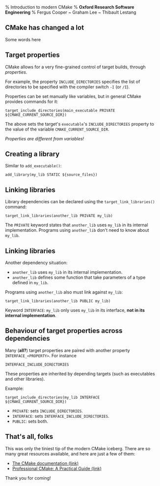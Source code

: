 % Introduction to modern CMake
% **Oxford Research Software Engineering**
% Fergus Cooper ~ Graham Lee ~ Thibault Lestang


## CMake has changed a lot

Some words here

## Target properties

CMake allows for a very fine-grained control of target builds, through 
*properties*.

For example, the property `INCLUDE_DIRECTORIES` specifies the list of
directories to be specified with the compiler switch `-I` (or `/I`).

Properties can be set manually like variables, but in general CMake provides
commands for it:

    target_include_directories(main_executable PRIVATE ${CMAKE_CURRENT_SOURCE_DIR})

The above sets the target's `executable`'s `INCLUDE_DIRECTORIES` property to
the value of the variable `CMAKE_CURRENT_SOURCE_DIR`.

*Properties are different from variables!*


## Creating a library

Similar to `add_executable()`:

    add_library(my_lib STATIC ${source_files})


## Linking libraries

Library dependencies can be declared using the `target_link_libraries()` command:

    target_link_libraries(another_lib PRIVATE my_lib)

The `PRIVATE` keyword states that `another_lib` uses `my_lib` in its internal
implementation. Programs using `another_lib` don't need to know about `my_lib`.


## Linking libraries

Another dependency situation:

-   `another_lib` uses `my_lib` in its internal implementation.
-   `another_lib` defines some function that take parameters of a type defined
    in `my_lib`.

Programs using `another_lib` also must link against `my_lib`:

    target_link_libraries(another_lib PUBLIC my_lib)

Keyword `INTERFACE`: `my_lib` only uses `my_lib` in its interface,
**not in its internal implementation**.


## Behaviour of target properties across dependencies

Many (**all?**) target properties are paired with another property
`INTERFACE_<PROPERTY>`. For instance 

    INTERFACE_INCLUDE_DIRECTORIES

These properties are inherited by depending targets (such as
executables and other libraries). 

Example:

    target_include_directories(my_lib INTERFACE ${CMAKE_CURRENT_SOURCE_DIR})

-   `PRIVATE`: sets `INCLUDE_DIRECTORIES`.
-   `INTERFACE`: sets `INTERFACE_INCLUDE_DIRECTORIES`.
-   `PUBLIC`: sets both.

## That's all, folks

This was only the tiniest tip of the modern CMake iceberg. There are so many great resources available, and here are just a few of them:

- [The CMake documentation (link)](https://cmake.org/cmake/help/latest/)
- [Professional CMake: A Practical Guide (link)](https://crascit.com/professional-cmake/)
  
Thank you for coming!
